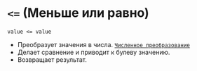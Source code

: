 # `<=` (Меньше или равно)

`value <= value`

- Преобразует значения в числа. [`Численное преобразование`](<../ТЕОРИЯ/Преобразование (численное).md>)
- Делает сравнение и приводит к булеву значению.
- Возвращает результат.
